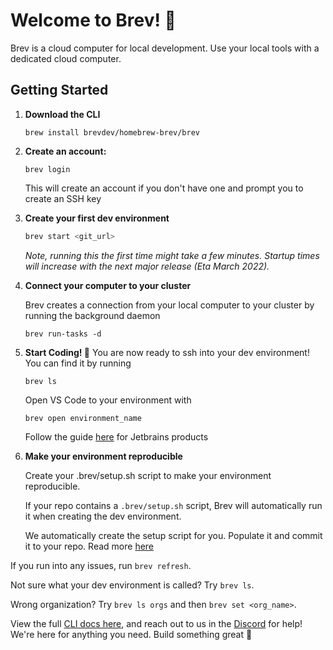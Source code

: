 # Welcome to Brev! 🤙
Brev is a cloud computer for local development. Use your local tools with a dedicated cloud computer.

##  Getting Started

1.  **Download the CLI**

    ```
    brew install brevdev/homebrew-brev/brev
    ```


2. **Create an account:** 
    
    ```
    brev login
    ```
    This will create an account if you don't have one and prompt you to create an SSH key 


3. **Create your first dev environment**
    ```zsh
    brev start <git_url>
    ```
    *Note, running this the first time might take a few minutes. Startup times will increase with the next major release (Eta March 2022).*


4. **Connect your computer to your cluster**

    Brev creates a connection from your local computer to your cluster by running the background daemon

    ```
    brev run-tasks -d
    ```

5. **Start Coding! 🤙**
    You are now ready to ssh into your dev environment! You can find it by running

    ```
    brev ls
    ```

    Open VS Code to your environment with 
    
    ```
    brev open environment_name
    ```

    Follow the guide [here](/howto/connect-via-jetbrains/) for Jetbrains products

    
6. **Make your environment reproducible**

    Create your .brev/setup.sh script to make your environment reproducible. 

    If your repo contains a `.brev/setup.sh` script, Brev will automatically run it when creating the dev environment.

    
    We automatically create the setup script for you. Populate it and commit it to your repo. Read more [here](/reference/dot-brev-setup-script/)

<!-- 7. (Optional) Configure brev to [autostart ssh proxy daemon](/howto/configure-ssh-proxy-daemon-at-boot/) so you don't have to run [run-tasks](/reference/brev-cli#run-tasks) on boot. -->

If you run into any issues, run `brev refresh`.

Not sure what your dev environment is called? Try `brev ls`.

Wrong organization? Try `brev ls orgs` and then `brev set <org_name>`.

View the full [CLI docs here](/reference/brev-cli), and reach out to us in the [Discord](https://discord.gg/NVDyv7TUgJ) for help! We're here for anything you need. Build something great 🤙
